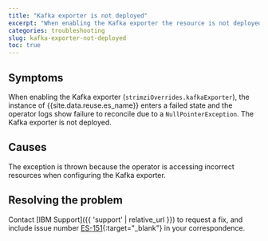 ```yaml
---
title: "Kafka exporter is not deployed"
excerpt: "When enabling the Kafka exporter the resource is not deployed"
categories: troubleshooting
slug: kafka-exporter-not-deployed
toc: true
---
```


## Symptoms
When enabling the Kafka exporter (`strimziOverrides.kafkaExporter`), the instance of {{site.data.reuse.es_name}} enters a failed state and the operator logs show failure to reconcile due to a `NullPointerException`. The Kafka exporter is not deployed.

## Causes
The exception is thrown because the operator is accessing incorrect resources when configuring the Kafka exporter.

## Resolving the problem

Contact [IBM Support]({{ 'support' | relative_url }}) to request a fix, and include issue number [ES-151](https://github.com/IBM/event-streams/issues/151){:target="_blank"} in your correspondence.

<!--
When the issue is resolved, update this section to include:
"Resolved in Event Streams x.y.z"
-->
